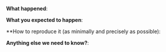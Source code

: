 <!-- Thanks for filling an issue!

If this is a BUG REPORT, please:
  - Fill in as much of the template below as you can

If this is a FEATURE REQUEST, please:
  - Describe *in detail* the feature/behavior/change you would like to see
-->

**What happened**:

**What you expected to happen**:

**How to reproduce it (as minimally and precisely as possible):

**Anything else we need to know?**:

<!--
**Environment**:
- sshportal --version
- ssh sshportal info
- OS (e.g. from /etc/os-release): 
- install method (e.g. go/docker/brew/...):
- others:
-->

